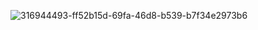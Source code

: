 <!--- ### Hi there 👋 --->

<!--
**gergogyulai/gergogyulai** is a ✨ _special_ ✨ repository because its `README.md` (this file) appears on your GitHub profile.

Here are some ideas to get you started:

- 🔭 I’m currently working on ...
- 🌱 I’m currently learning ...
- 👯 I’m looking to collaborate on ...
- 🤔 I’m looking for help with ...
- 💬 Ask me about ...
- 📫 How to reach me: ...
- 😄 Pronouns: ...
- ⚡ Fun fact: ...
-->
![316944493-ff52b15d-69fa-46d8-b539-b7f34e2973b6](https://github.com/gergogyulai/gergogyulai/assets/113334790/12d8843e-f0a7-48c0-ac12-1e4620b1e2e3)
